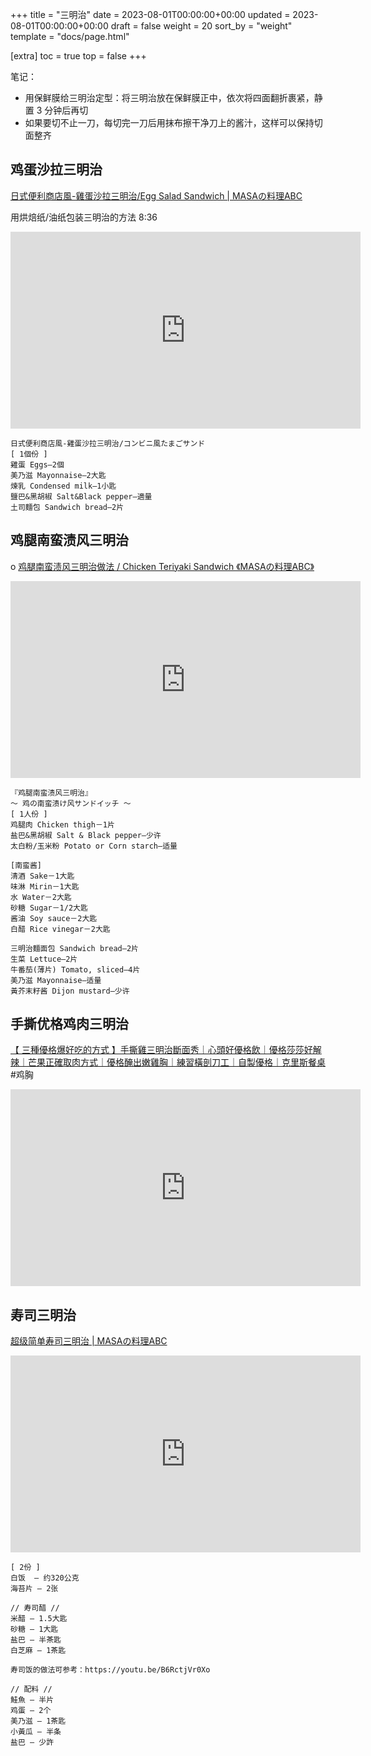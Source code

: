 +++
title = "三明治"
date = 2023-08-01T00:00:00+00:00
updated = 2023-08-01T00:00:00+00:00
draft = false
weight = 20
sort_by = "weight"
template = "docs/page.html"

[extra]
toc = true
top = false
+++

笔记： 
- 用保鲜膜给三明治定型：将三明治放在保鲜膜正中，依次将四面翻折裹紧，静置 3 分钟后再切
- 如果要切不止一刀，每切完一刀后用抹布擦干净刀上的酱汁，这样可以保持切面整齐

## 鸡蛋沙拉三明治

[日式便利商店風-雞蛋沙拉三明治/Egg Salad Sandwich | MASAの料理ABC](https://www.youtube.com/watch?v=Ibulrk6XXFw)

用烘焙纸/油纸包装三明治的方法 8:36

<iframe width="560" height="315" src="https://www.youtube.com/embed/Ibulrk6XXFw?start=516" title="YouTube video player" frameborder="0" allow="accelerometer; autoplay; clipboard-write; encrypted-media; gyroscope; picture-in-picture" allowfullscreen></iframe>

```
日式便利商店風-雞蛋沙拉三明治/コンビニ風たまごサンド
[ 1個份 ]
雞蛋 Eggs—2個
美乃滋 Mayonnaise—2大匙
煉乳 Condensed milk—1小匙
鹽巴&黑胡椒 Salt&Black pepper—適量
土司麵包 Sandwich bread—2片
```

## 鸡腿南蛮渍风三明治
o
[鸡腿南蛮渍风三明治做法 / Chicken Teriyaki Sandwich 《MASAの料理ABC》 ](https://www.youtube.com/watch?v=QDXk0SYyagg)

<iframe width="560" height="315" src="https://www.youtube.com/embed/QDXk0SYyagg" title="YouTube video player" frameborder="0" allow="accelerometer; autoplay; clipboard-write; encrypted-media; gyroscope; picture-in-picture" allowfullscreen></iframe>

```
『鸡腿南蛮渍风三明治』
～ 鸡の南蛮渍け风サンドイッチ ～
[ 1人份 ]
鸡腿肉 Chicken thigh－1片
盐巴&黑胡椒 Salt & Black pepper—少许
太白粉/玉米粉 Potato or Corn starch—适量

[南蛮酱]
清酒 Sake－1大匙
味淋 Mirin－1大匙
水 Water－2大匙
砂糖 Sugar－1/2大匙
酱油 Soy sauce－2大匙
白醋 Rice vinegar－2大匙

三明治麵面包 Sandwich bread—2片
生菜 Lettuce—2片
牛番茄(薄片) Tomato, sliced—4片
美乃滋 Mayonnaise—适量
黃芥末籽酱 Dijon mustard—少许
```

## 手撕优格鸡肉三明治

[【 三種優格爆好吃的方式 】手撕雞三明治斷面秀｜心頭好優格飲｜優格莎莎好解辣｜芒果正確取肉方式｜優格醃出嫩雞胸｜練習橫剖刀工｜自製優格｜克里斯餐桌](https://www.youtube.com/watch?v=yeEpVwJYs1Q)
#鸡胸 

<iframe width="560" height="315" src="https://www.youtube.com/embed/yeEpVwJYs1Q" title="YouTube video player" frameborder="0" allow="accelerometer; autoplay; clipboard-write; encrypted-media; gyroscope; picture-in-picture" allowfullscreen></iframe>


## 寿司三明治

[超级简单寿司三明治 | MASAの料理ABC](https://www.youtube.com/watch?v=8bs5AbDvaH0)

<iframe width="560" height="315" src="https://www.youtube.com/embed/8bs5AbDvaH0" title="YouTube video player" frameborder="0" allow="accelerometer; autoplay; clipboard-write; encrypted-media; gyroscope; picture-in-picture" allowfullscreen></iframe>

```
[ 2份 ]
白饭  — 约320公克
海苔片 — 2张

// 寿司醋 //
米醋 — 1.5大匙
砂糖 — 1大匙
盐巴 — 半茶匙
白芝麻 — 1茶匙

寿司饭的做法可参考：https://youtu.be/B6RctjVr0Xo

// 配料 //
鮭魚 — 半片
鸡蛋 — 2个
美乃滋 — 1茶匙
小黃瓜 — 半条
盐巴 — 少許
```








